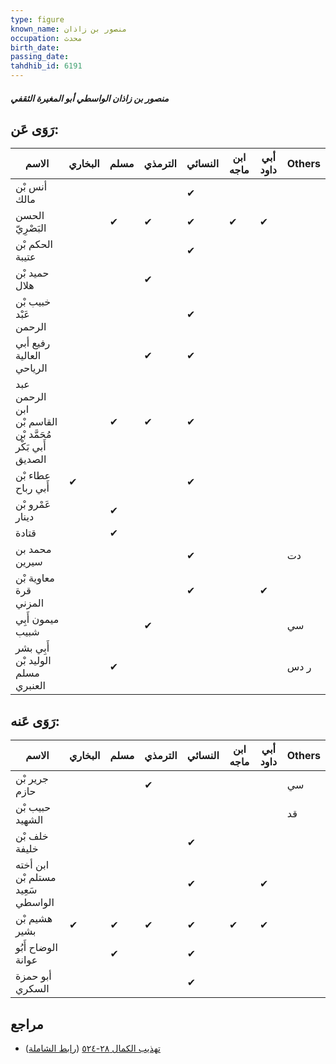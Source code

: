 ```yaml
---
type: figure
known_name: منصور بن زاذان
occupation: محدث
birth_date:
passing_date:
tahdhib_id: 6191
---
```

##### منصور بن زاذان الواسطي أبو المغيرة الثقفي

## رَوَى عَن:
| الاسم                                                    | البخاري | مسلم | الترمذي | النسائي | ابن ماجه | أبي داود | Others |
| -------------------------------------------------------- | ------- | ---- | ------- | ------- | -------- | -------- | ------ |
| أنس بْن مالك                                             |         |      |         | ✔       |          |          |        |
| الحسن البَصْرِيّ                                         |         | ✔    | ✔       | ✔       | ✔        | ✔        |        |
| الحكم بْن عتيبة                                          |         |      |         | ✔       |          |          |        |
| حميد بْن هلال                                            |         |      | ✔       |         |          |          |        |
| خبيب بْن عَبْد الرحمن                                    |         |      |         | ✔       |          |          |        |
| رفيع أبي العالية الرياحي                                 |         |      | ✔       | ✔       |          |          |        |
| عبد الرحمن ابن القاسم بْن مُحَمَّد بْن أَبي بَكْر الصديق |         | ✔    | ✔       | ✔       |          |          |        |
| عطاء بْن أَبي رباح                                       | ✔       |      |         | ✔       |          |          |        |
| عَمْرو بْن دينار                                         |         | ✔    |         |         |          |          |        |
| قتادة                                                    |         | ✔    |         |         |          |          |        |
| محمد بن سيرين                                            |         |      |         | ✔       |          |          | دت     |
| معاوية بْن قرة المزني                                    |         |      |         | ✔       |          | ✔        |        |
| ميمون أَبِي شبيب                                         |         |      | ✔       |         |          |          | سي     |
| أَبِي بشر الوليد بْن مسلم العنبري                        |         | ✔    |         |         |          |          | ر دس   |
## رَوَى عَنه:
| الاسم                             | البخاري | مسلم | الترمذي | النسائي | ابن ماجه | أبي داود | Others |
| --------------------------------- | ------- | ---- | ------- | ------- | -------- | -------- | ------ |
| جرير بْن حازم                     |         |      | ✔       |         |          |          | سي     |
| حبيب بْن الشهيد                   |         |      |         |         |          |          | قد     |
| خلف بْن خليفة                     |         |      |         | ✔       |          |          |        |
| ابن أخته مستلم بْن سَعِيد الواسطي |         |      |         | ✔       |          | ✔        |        |
| هشيم بْن بشير                     | ✔       | ✔    | ✔       | ✔       | ✔        | ✔        |        |
| الوضاح أَبُو عوانة                |         | ✔    |         | ✔       |          |          |        |
| أبو حمزة السكري                   |         |      |         | ✔       |          |          |        |
## مراجع
- [تهذيب الكمال ٢٨-٥٢٤](obsidian://open?vault=Tahdhib-al-Kamal&file=Figures/٦١٩١-منصور%20بن%20زاذان%20الواسطي%20أبو%20المغيرة%20الثقفي) ([رابط الشاملة](https://shamela.ws/book/3722/15499))